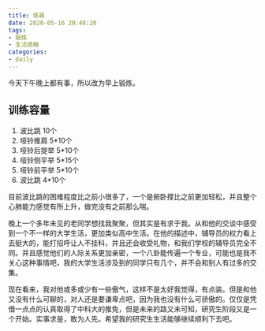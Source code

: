 ```yaml
---
title: 练肩
date: 2020-05-16 20:48:20
tags:
- 锻炼
- 生活感触
categories:
- daily
---
```


今天下午晚上都有事，所以改为早上锻炼。

## 训练容量

1. 波比跳 10个
2. 哑铃推肩 5*10个
3. 哑铃后提举 5*10个
4. 哑铃侧平举 5*15个
5. 哑铃前平举 5*10个
6. 波比跳 4*10个

目前波比跳的困难程度比之前小很多了，一个是俯卧撑比之前更加轻松，并且整个心肺能力感觉有所上升，做完没有之前那么喘。

晚上一个多年未见的老同学想找我聚聚，但其实是有求于我。从和他的交谈中感受到一个不一样的大学生活，更加类似高中生活。在他的描述中，辅导员的权力看上去挺大的，能打招呼让人不挂科，并且还会收受礼物，和我们学校的辅导员完全不同。并且感觉他们的人际关系更加亲密，一个八卦能传遍一个专业，可能也是我不关心这种事情吧，我的大学生活涉及到的同学只有几个，并不会和别人有过多的交集。

现在看来，我对他或多或少有一些傲气，这样不是太好我觉得，有点装。但是和他又没有什么可聊的，对人还是要谦卑点吧，因为我也没有什么可骄傲的。仅仅是凭借一点点的认真取得了中科大的推免，但是未来的路又未可知，研究生阶段又是一个开始。实事求是，敢为人先。希望我的研究生生活能够继续顺利下去吧。
